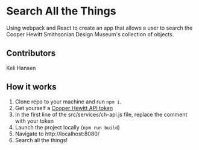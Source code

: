Search All the Things
===

Using webpack and React to create an app that allows a user to search the Cooper Hewitt Smithsonian Design Museum's collection of objects.

## Contributors
Keli Hansen

## How it works
1. Clone repo to your machine and run ```npm i```.
1. Get yourself a [Cooper Hewitt API token](https://collection.cooperhewitt.org/api/oauth2/authenticate/like-magic/)
1. In the first line of the src/services/ch-api.js file, replace the comment with your token
1. Launch the project locally (```npm run build```)
1. Navigate to http://localhost:8080/
1. Search all the things!